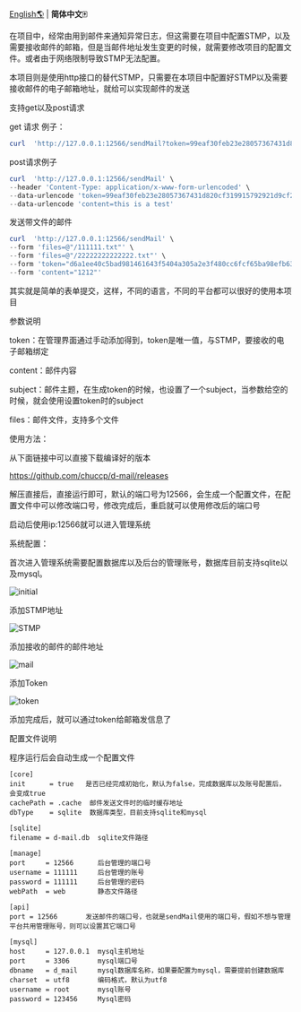 [English🌎](./README.md) | **简体中文🀄**

在项目中，经常由用到邮件来通知异常日志，但这需要在项目中配置STMP，以及需要接收邮件的邮箱，但是当邮件地址发生变更的时候，就需要修改项目的配置文件。或者由于网络限制导致STMP无法配置。

本项目则是使用http接口的替代STMP，只需要在本项目中配置好STMP以及需要接收邮件的电子邮箱地址，就给可以实现邮件的发送

支持get以及post请求

get 请求 例子：

```powershell
curl  'http://127.0.0.1:12566/sendMail?token=99eaf30feb23e28057367431d820cf319915792921d9cf21b5f761fb75433225&content=this%20is%20a%20test'
```

post请求例子

```powershell
curl  'http://127.0.0.1:12566/sendMail' \
--header 'Content-Type: application/x-www-form-urlencoded' \
--data-urlencode 'token=99eaf30feb23e28057367431d820cf319915792921d9cf21b5f761fb75433225' \
--data-urlencode 'content=this is a test'
```

发送带文件的邮件

```powershell
curl  'http://127.0.0.1:12566/sendMail' \
--form 'files=@"/111111.txt"' \
--form 'files=@"/22222222222222.txt"' \
--form 'token="d6a1ee40c5bad981461643f5404a305a2e3f480cc6fcf65ba98efb63ce32d471"' \
--form 'content="1212"'
```

其实就是简单的表单提交，这样，不同的语言，不同的平台都可以很好的使用本项目

参数说明

token：在管理界面通过手动添加得到，token是唯一值，与STMP，要接收的电子邮箱绑定

content：邮件内容

subject：邮件主题，在生成token的时候，也设置了一个subject，当参数给空的时候，就会使用设置token时的subject

files：邮件文件，支持多个文件

使用方法：

从下面链接中可以直接下载编译好的版本

&#x20;<https://github.com/chuccp/d-mail/releases>

解压直接后，直接运行即可，默认的端口号为12566，会生成一个配置文件，在配置文件中可以修改端口号，修改完成后，重启就可以使用修改后的端口号

启动后使用ip:12566就可以进入管理系统

系统配置：

首次进入管理系统需要配置数据库以及后台的管理账号，数据库目前支持sqlite以及mysql。

![initial](initial.png "initial")

添加STMP地址

![STMP](STMP.png "STMP")

添加接收的邮件的邮件地址

![mail](mail.png "mail")

添加Token

![token](token.png "token")

添加完成后，就可以通过token给邮箱发信息了

配置文件说明

程序运行后会自动生成一个配置文件

    [core]
    init      = true   是否已经完成初始化，默认为false，完成数据库以及账号配置后，会变成true
    cachePath = .cache  邮件发送文件时的临时缓存地址
    dbType    = sqlite  数据库类型，目前支持sqlite和mysql

    [sqlite]
    filename = d-mail.db  sqlite文件路径

    [manage]
    port     = 12566      后台管理的端口号
    username = 111111     后台管理的账号
    password = 111111     后台管理的密码  
    webPath  = web        静态文件路径 

    [api]
    port = 12566       发送邮件的端口号，也就是sendMail使用的端口号，假如不想与管理平台共用管理账号，则可以设置其它端口号

    [mysql]
    host     = 127.0.0.1  mysql主机地址
    port     = 3306       mysql端口号
    dbname   = d_mail     mysql数据库名称，如果要配置为mysql，需要提前创建数据库
    charset  = utf8       编码格式，默认为utf8
    username = root       mysql账号
    password = 123456     Mysql密码